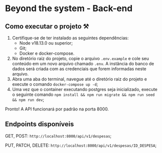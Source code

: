# Beyond the system - Back-end

## Como executar o projeto ⚒️

1. Certifique-se de ter instalado as seguintes dependências:
    - Node v18.13.0 ou superior;
    - Git;
    - Docker e docker-compose. 
2. No diretório raiz do projeto, copie o arquivo `.env.example` e cole seu conteúdo em um novo arquivo chamado `.env`. A instância do banco de dados será criada com as credenciais que forem informadas neste arquivo.
3. Abra uma aba do terminal, navegue até o diretório raiz do projeto e execute o comando `docker-compose up -d`;
4. Uma vez que o container executando postgres seja inicializado, execute o seguinte comando `npm install && npm run migrate && npm run seed && npm run dev`;

Pronto! A API funcionará por padrão na porta 8000.

## Endpoints disponíveis

GET, POST: `http://localhost:8000/api/v1/despesas`;

PUT, PATCH, DELETE: `http://localhost:8000/api/v1/despesas/ID_DESPESA`;
